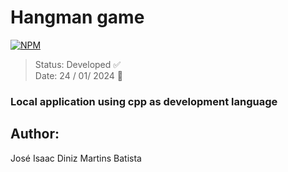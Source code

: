 # Hangman game

[![NPM](https://img.shields.io/npm/l/react)](https://github.com/isaac-diniz/Curso_C--/blob/main/LICENSE) 

> Status: Developed ✅
> </br>
> Date: 24 / 01/ 2024 📆

### Local application using cpp as development language

## Author:

José Isaac Diniz Martins Batista
